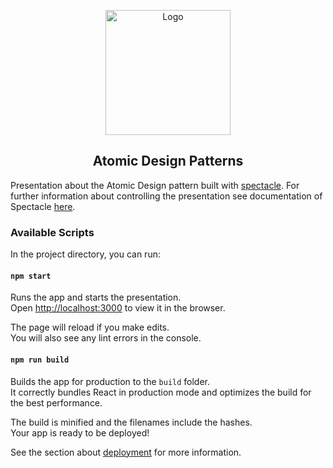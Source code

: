 <p align="center">
    <img src="https://thaliabuechergmbh.github.io/atomic-design-pattern-presentation/logo.png" width="200" alt="Logo"/>
</p>
<h2 align="center">Atomic Design Patterns</h2>

Presentation about the Atomic Design pattern built with [spectacle](https://formidable.com/open-source/spectacle/).
For further information about controlling the presentation see documentation of Spectacle [here](https://formidable.com/open-source/spectacle/docs/basic-concepts/).

### Available Scripts

In the project directory, you can run:

#### `npm start`

Runs the app and starts the presentation.\
Open [http://localhost:3000](http://localhost:3000) to view it in the browser.

The page will reload if you make edits.\
You will also see any lint errors in the console.

#### `npm run build`

Builds the app for production to the `build` folder.\
It correctly bundles React in production mode and optimizes the build for the best performance.

The build is minified and the filenames include the hashes.\
Your app is ready to be deployed!

See the section about [deployment](https://facebook.github.io/create-react-app/docs/deployment) for more information.
